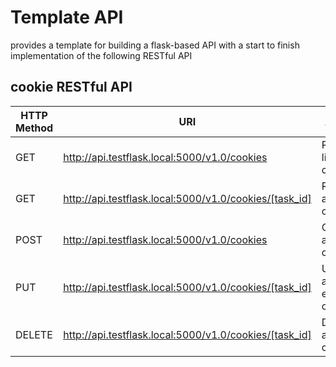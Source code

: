 # Template API

provides a template for building a flask-based API with a start to finish
implementation of the following RESTful API

cookie RESTful API
------------------

HTTP Method|URI|Action
-----|-----|-----
GET|http://api.testflask.local:5000/v1.0/cookies|Retrieve list of cookies
GET|http://api.testflask.local:5000/v1.0/cookies/[task_id]|Retrieve a cookie
POST|http://api.testflask.local:5000/v1.0/cookies|Create a new cookie
PUT|http://api.testflask.local:5000/v1.0/cookies/[task_id]|Update an existing cookie
DELETE|http://api.testflask.local:5000/v1.0/cookies/[task_id]|Delete a cookie
